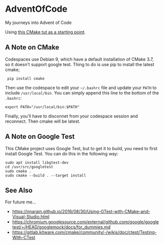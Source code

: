 # AdventOfCode
My journeys into Advent of Code

Using [this CMake tut as a starting point](https://riptutorial.com/cmake). 

## A Note on CMake
Codespaces use Debian 9, which have a default installation of CMake 3.7, so it doesn't support google test. Thing to do is use pip to install the latest cmake; 

     pip install cmake

Then use the codespace to edit your `~/.bashrc` file and update your `PATH` to include `/usr/local/bin`. You can simply append this line to the bottom of the `.bashrc`:

    export PATH="/usr/local/bin:$PATH"

Finally, you'll have to disconnet from your codespace session and reconnect. Then cmake will be latest.

## A Note on Google Test

This CMake project uses Google Test, but to get it to build, you need to first install Google Test. You can do this in the following way:

    sudo apt install libgtest-dev
    cd /usr/src/googletest
    sudo cmake .
    sudo cmake --build . --target install
    
## See Also

For future me...

* https://nnarain.github.io/2016/08/30/Using-GTest-with-CMake-and-Visual-Studio.html
* https://chromium.googlesource.com/external/github.com/google/googletest/+/HEAD/googlemock/docs/for_dummies.md
* https://gitlab.kitware.com/cmake/community/-/wikis/doc/ctest/Testing-With-CTest
